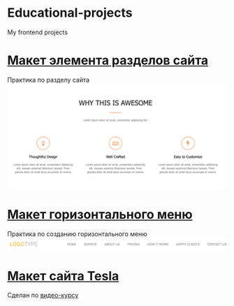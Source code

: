 # Educational-projects
My frontend projects

# [Макет элемента разделов сайта](lesson-chapter)
Практика по разделу сайта
![project-chapter](/images/lesson-chapter.png)

# [Макет горизонтального меню](lesson-menu)
Практика по созданию горизонтального меню
![project-menu](/images/lesson-menu.png)

# [Макет сайта Tesla ](tesla)
Cделан по [видео-курсу](https://www.youtube.com/playlist?list=PLuY6eeDuleIMhg69FDlaLjzDermknWbaB)
